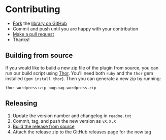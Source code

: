 # Contributing

* [Fork](https://help.github.com/articles/fork-a-repo) the
  [library on GitHub](https://github.com/bugsnag/bugsnag-wordpress)
* Commit and push until you are happy with your contribution
* [Make a pull request](https://help.github.com/articles/using-pull-requests)
* Thanks!


## Building from source

If you would like to build a new zip file of the plugin from source, you can
run our build script using [Thor](http://whatisthor.com/). You'll need both
`ruby` and the `thor` gem installed (`gem install thor`). Then you can
generate a new zip by running:

```shell
thor wordpress:zip bugsnag-wordpress.zip
```

## Releasing

1. Update the version number and changelog in `readme.txt`
2. Commit, tag, and push the new version as `vX.X.X`
3. [Build the release from source](#building-from-source)
4. Attach the release zip to the GitHub releases page for the new tag
